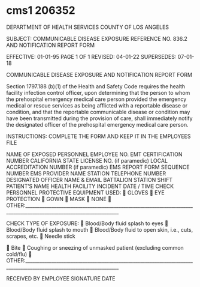 # cms1 206352

DEPARTMENT OF HEALTH SERVICES 
COUNTY OF LOS ANGELES 
 
SUBJECT: COMMUNICABLE DISEASE EXPOSURE REFERENCE NO. 836.2 
AND NOTIFICATION REPORT FORM  
 
 
EFFECTIVE: 01-01-95     PAGE 1 OF 1 
REVISED: 04-01-22 
SUPERSEDES: 07-01-18 
 
COMMUNICABLE DISEASE EXPOSURE 
AND NOTIFICATION REPORT FORM 
 
Section 1797.188 (b)(1) of the Health and Safety Code requires the health facility infection control officer, 
upon determining that the person to whom the prehospital emergency medical care person provided the 
emergency medical or rescue services as being afflicted with a reportable disease or condition, and that the 
reportable communicable disease or condition may have been transmitted during the provision of care, shall 
immediately notify the designated officer of the prehospital emergency medical care person. 
 
INSTRUCTIONS: COMPLETE THE FORM AND KEEP IT IN THE EMPLOYEES FILE 
 
NAME OF EXPOSED PERSONNEL EMPLOYEE NO. EMT CERTIFICATION NUMBER 
CALIFORNIA STATE LICENSE NO. (if paramedic) LOCAL ACCREDITATION NUMBER (if paramedic) EMS REPORT FORM SEQUENCE 
NUMBER 
EMS PROVIDER NAME STATION TELEPHONE NUMBER DESIGNATED OFFICER NAME & EMAIL 
BATTALION STATION SHIFT 
PATIENT’S NAME HEALTH FACILITY INCIDENT DATE / TIME 
CHECK PERSONNEL PROTECTIVE EQUIPMENT USED: 
 GLOVES  EYE PROTECTION 
 GOWN 
 MASK  NONE 
 OTHER:_____________________________________________________________________________________________________________________ 
 
CHECK TYPE OF EXPOSURE: 
 
Blood/Body 
fluid splash 
to eyes 
 
Blood/Body 
fluid splash 
to mouth 
 
Blood/Body fluid 
to open skin, i.e., 
cuts, scrapes, etc. 
 
Needle 
stick
 
 
Bite 
 
Coughing or sneezing of 
unmasked patient 
(excluding common cold/flu) 
 OTHER:_____________________________________________________________________________________________________________________ 
 
RECEIVED BY 
EMPLOYEE SIGNATURE DATE
